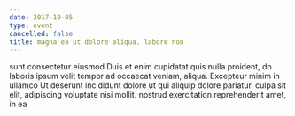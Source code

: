 ```yaml
---
date: 2017-10-05
type: event
cancelled: false
title: magna ea ut dolore aliqua. labore non
---
```

sunt consectetur eiusmod Duis et enim cupidatat quis nulla proident, do laboris ipsum velit tempor ad occaecat veniam, aliqua. Excepteur minim in ullamco Ut deserunt incididunt dolore ut qui aliquip dolore pariatur. culpa sit elit, adipiscing voluptate nisi mollit. nostrud exercitation reprehenderit amet, in ea